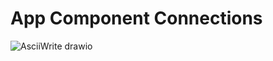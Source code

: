 # App Component Connections
![AsciiWrite drawio](https://user-images.githubusercontent.com/65275116/225133158-3aa91a56-b2ad-4e44-a13b-1478f3bc8fa8.png)
